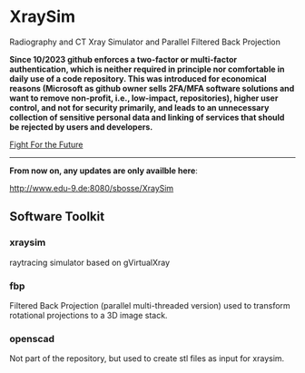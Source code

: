 # XraySim
Radiography and CT Xray Simulator and Parallel Filtered Back Projection


**Since 10/2023 github enforces a two-factor or multi-factor authentication, which is neither required in principle nor comfortable in daily use of a code repository. This was introduced for economical reasons (Microsoft as github owner sells 2FA/MFA software solutions and want to remove non-profit, i.e., low-impact, repositories), higher user control, and not for security primarily, and leads to an unnecessary collection of sensitive personal data and linking of services that should be rejected by users and developers.**

<a href="https://www.battleforlibraries.com/">Fight For the Future</a>

---

**From now on, any updates are only availble here**:

http://www.edu-9.de:8080/sbosse/XraySim

## Software Toolkit

### xraysim

raytracing simulator based on gVirtualXray

### fbp

Filtered Back Projection (parallel multi-threaded version) used to transform rotational projections to a 3D image stack.


### openscad

Not part of the repository, but used to create stl files as input for xraysim.

